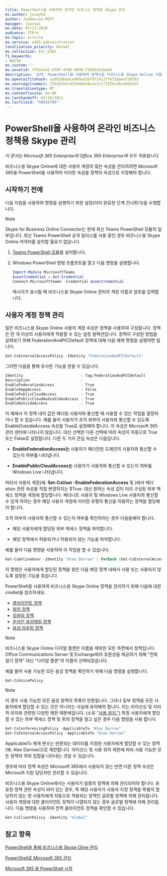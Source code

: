 ```yaml
---
title: PowerShell을 사용하여 온라인 비즈니스 정책용 Skype 관리
ms.author: josephd
author: JoeDavies-MSFT
manager: laurawi
ms.date: 07/17/2020
audience: ITPro
ms.topic: article
ms.service: o365-administration
localization_priority: Normal
ms.collection: Ent_O365
f1.keywords:
- NOCSH
ms.custom: ''
ms.assetid: ff93a341-6f0f-4f06-9690-726052e1be64
description: '요약: PowerShell을 사용하여 정책으로 비즈니스용 Skype Online 사용자 계정 속성을 관리합니다.'
ms.openlocfilehash: a10929bbdce499ad26f9714127f675beeef58765
ms.sourcegitcommit: 27b2b2e5c41934b918cac2c171556c45e36661bf
ms.translationtype: MT
ms.contentlocale: ko-KR
ms.lasthandoff: 03/19/2021
ms.locfileid: "50916705"
---
```

# <a name="manage-skype-for-business-online-policies-with-powershell"></a>PowerShell을 사용하여 온라인 비즈니스 정책용 Skype 관리

*이 문서는 Microsoft 365 Enterprise와 Office 365 Enterprise에 모두 적용됩니다.*

비즈니스용 Skype Online에 대한 사용자 계정의 많은 속성을 관리하려면 Microsoft 365용 PowerShell을 사용하여 이러한 속성을 정책의 속성으로 지정해야 합니다.
  
## <a name="before-you-begin"></a>시작하기 전에

다음 지침을 사용하여 명령을 실행하기 위한 설정(이미 완료한 단계 건너뛰기)을 수행합니다.

  > [!Note]
  > Skype for Business Online Connector는 현재 최신 Teams PowerShell 모듈의 일부입니다. 최신 Teams PowerShell 공개 릴리스를 사용 중인 경우 비즈니스용 Skype Online 커넥터를 설치할 필요가 없습니다.

1. [Teams PowerShell 모듈](/microsoftteams/teams-powershell-install)를 설치합니다.
    
2. Windows PowerShell 명령 프롬프트를 열고 다음 명령을 실행합니다. 

   ```powershell
   Import-Module MicrosoftTeams
   $userCredential = Get-Credential
   Connect-MicrosoftTeams -Credential $userCredential
   ```

   메시지가 표시될 때 비즈니스용 Skype Online 관리자 계정 이름과 암호를 입력합니다.
    
## <a name="manage-user-account-policies"></a>사용자 계정 정책 관리

많은 비즈니스용 Skype Online 사용자 계정 속성은 정책을 사용하여 구성됩니다. 정책은 한 개 이상의 사용자에게 적용할 수 있는 설정 컬렉션입니다. 정책이 구성된 방법을 살펴보기 위해 FederationAndPICDefault 정책에 대해 다음 예제 명령을 실행하면 됩니다.
  
```powershell
Get-CsExternalAccessPolicy -Identity "FederationAndPICDefault"
```

그러면 다음을 통해 유사한 기능을 얻을 수 있습니다.
  
```powershell
Identity                          : Tag:FederationAndPICDefault
Description                       :
EnableFederationAccess            : True
EnableXmppAccess                  : False
EnablePublicCloudAccess           : True
EnablePublicCloudAudioVideoAccess : True
EnableOutsideAccess               : True
```

이 예에서 이 정책 내의 값은 페더링 사용자와 통신할 때 사용할 수 있는 작업을 결정하거나 할 수 없습니다. 예를 들어 사용자가 조직 외부의 사용자와 통신할 수 있도록 EnableOutsideAccess 속성을 True로 설정해야 합니다. 이 속성은 Microsoft 365 관리 센터에 나타나지 않습니다. 대신 선택한 다른 선택에 따라 속성이 자동으로 True 또는 False로 설정됩니다. 다른 두 가지 관심 속성은 다음입니다.
  
- **EnableFederationAccess는** 사용자가 페더전된 도메인의 사용자와 통신할 수 있는지 여부를 나타냅니다.
    
- **EnablePublicCloudAccess는** 사용자가 사용자와 통신할 수 있는지 여부를 Windows Live 나타냅니다.
    
따라서 사용자 계정(예: **Set-CsUser -EnableFederationAccess** 및 )에서 페더ation 관련 속성을 직접 변경하지는 $True. 대신 원하는 속성 값이 미리 구성된 외부 액세스 정책을 계정에 할당합니다. 페더니트 사용자 및 Windows Live 사용자와 통신할 수 있게 하려는 경우 해당 사용자 계정에 이러한 유형의 통신을 허용하는 정책을 할당해야 합니다.
  
조직 외부의 사용자와 통신할 수 있는지 여부를 확인하려는 경우 다음을해야 합니다.
  
- 해당 사용자에게 할당된 외부 액세스 정책을 파악합니다.
    
- 해당 정책에서 허용되거나 허용되지 않는 기능을 파악합니다.
    
예를 들어 다음 명령을 사용하여 이 작업을 할 수 있습니다.
  
```powershell
Get-CsOnlineUser -Identity "Alex Darrow" | ForEach {Get-CsExternalAccessPolicy -Identity $_.ExternalAccessPolicy}
```

이 명령은 사용자에게 할당된 정책을 찾은 다음 해당 정책 내에서 사용 또는 사용되지 않도록 설정된 기능을 찾습니다.
  
PowerShell을 사용하여 비즈니스용 Skype Online 정책을 관리하기 위해 다음에 대한 cmdlet을 참조하세요.

- [클라이언트 정책](/previous-versions//mt228132(v=technet.10)#client-policy-cmdlets)
- [회의 정책](/previous-versions//mt228132(v=technet.10)#conferencing-policy-cmdlets)
- [모바일 정책](/previous-versions//mt228132(v=technet.10)#mobile-policy-cmdlets)
- [온라인 음성메일 정책](/previous-versions//mt228132(v=technet.10)#online-voicemail-policy-cmdlets)
- [음성 라우팅 정책](/previous-versions//mt228132(v=technet.10)#voice-routing-policy-cmdlets)


> [!NOTE]
> 비즈니스용 Skype Online 다이얼 플랜은 이름을 제외한 모든 측면에서 정책입니다. Office Communications Server 및 Exchange와의 호환성을 제공하기 위해 "전화 걸기 정책" 대신 "다이얼 플랜"의 이름이 선택되었습니다. 
  
예를 들어 사용 가능한 모든 음성 정책을 확인하기 위해 다음 명령을 실행합니다.
  
```powershell
Get-CsVoicePolicy
```

> [!NOTE]
> 이 경우 사용 가능한 모든 음성 정책의 목록이 반환됩니다. 그러나 일부 정책을 모든 사용자에게 할당할 수 있는 것은 아니라는 사실에 유의해야 합니다. 이는 라이선싱 및 지리적 위치와 관련된 다양한 제한 때문에입니다. (소위 "[사용 위치.")](/previous-versions/azure/dn194136(v=azure.100)) 특정 사용자에게 할당할 수 있는 외부 액세스 정책 및 회의 정책을 알고 싶은 경우 다음 명령을 사용 합니다. 

```powershell
Get-CsConferencingPolicy -ApplicableTo "Alex Darrow"
Get-CsExternalAccessPolicy -ApplicableTo "Alex Darrow"
```

ApplicableTo 매개 변수는 반환되는 데이터를 지정된 사용자에게 할당할 수 있는 정책(예: Alex Darrow)으로 제한합니다. 라이선스 및 사용 위치 제한에 따라 사용 가능한 모든 정책의 하위 집합을 나타내는 것일 수 있습니다. 
  
경우에 따라 정책 속성은 Microsoft 365에서 사용되지 않는 반면 다른 정책 속성은 Microsoft 지원 담당자만 관리할 수 있습니다. 
  
비즈니스용 Skype Online에서는 사용자가 일종의 정책에 의해 관리되어야 합니다. 유효한 정책 관련 속성이 비어 있는 경우, 즉 해당 사용자가 사용자 지정 정책을 특별히 할당하지 않는 한 사용자에게 자동으로 적용되는 정책인 글로벌 정책에 의해 관리됩니다. 사용자 계정에 대한 클라이언트 정책이 나열되지 않는 경우 글로벌 정책에 의해 관리됩니다. 다음 명령을 사용하여 전역 클라이언트 정책을 확인할 수 있습니다.
  
```powershell
Get-CsClientPolicy -Identity "Global"
```

## <a name="see-also"></a>참고 항목

[PowerShell을 통해 비즈니스용 Skype Oline 관리](manage-skype-for-business-online-with-microsoft-365-powershell.md)
  
[PowerShell로 Microsoft 365 관리](manage-microsoft-365-with-microsoft-365-powershell.md)
  
[Microsoft 365 용 PowerShell 시작](getting-started-with-microsoft-365-powershell.md)